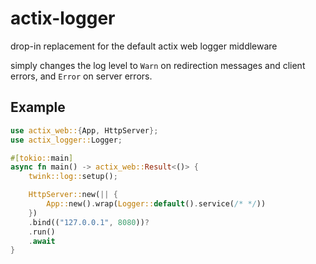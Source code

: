 # actix-logger

drop-in replacement for the default actix web logger middleware 

simply changes the log level to `Warn` on redirection messages and client errors, and `Error` on server errors.

## Example

```rs
use actix_web::{App, HttpServer};
use actix_logger::Logger;

#[tokio::main]
async fn main() -> actix_web::Result<()> {
    twink::log::setup();

    HttpServer::new(|| {
        App::new().wrap(Logger::default().service(/* */))
    })
    .bind(("127.0.0.1", 8080))?
    .run()
    .await
}
```